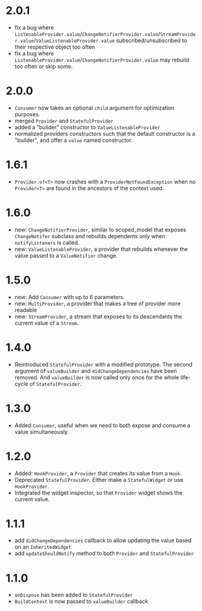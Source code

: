 # 2.0.1

- fix a bug where `ListenableProvider.value`/`ChangeNotifierProvider.value`/`StreamProvider.value`/`ValueListenableProvider.value` subscribed/unsubscribed to their respective object too often
- fix a bug where `ListenableProvider.value`/`ChangeNotifierProvider.value` may rebuild too often or skip some.

# 2.0.0

- `Consumer` now takes an optional `child` argument for optimization purposes.
- merged `Provider` and `StatefulProvider`
- added a "builder" constructor to `ValueListenableProvider`
- normalized providers constructors such that the default constructor is a "builder", and offer a `value` named constructor.

# 1.6.1

- `Provider.of<T>` now crashes with a `ProviderNotFoundException` when no `Provider<T>` are found in the ancestors of the context used.

# 1.6.0

- new: `ChangeNotifierProvider`, similar to scoped_model that exposes `ChangeNotifer` subclass and rebuilds dependents only when `notifyListeners` is called.
- new: `ValueListenableProvider`, a provider that rebuilds whenever the value passed to a `ValueNotifier` change.

# 1.5.0

- new: Add `Consumer` with up to 6 parameters.
- new: `MultiProvider`, a provider that makes a tree of provider more readable
- new: `StreamProvider`, a stream that exposes to its descendants the current value of a `Stream`.

# 1.4.0

- Reintroduced `StatefulProvider` with a modified prototype.
  The second argument of `valueBuilder` and `didChangeDependencies` have been removed.
  And `valueBuilder` is now called only once for the whole life-cycle of `StatefulProvider`.

# 1.3.0

- Added `Consumer`, useful when we need to both expose and consume a value simultaneously.

# 1.2.0

- Added: `HookProvider`, a `Provider` that creates its value from a `Hook`.
- Deprecated `StatefulProvider`. Either make a `StatefulWidget` or use `HookProvider`.
- Integrated the widget inspector, so that `Provider` widget shows the current value.

# 1.1.1

- add `didChangeDependencies` callback to allow updating the value based on an `InheritedWidget`
- add `updateShouldNotify` method to both `Provider` and `StatefulProvider`

# 1.1.0

- `onDispose` has been added to `StatefulProvider`
- `BuildContext` is now passed to `valueBuilder` callback
